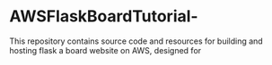 # AWSFlaskBoardTutorial-
This repository contains source code and resources for building and hosting flask a board website on AWS, designed for 
